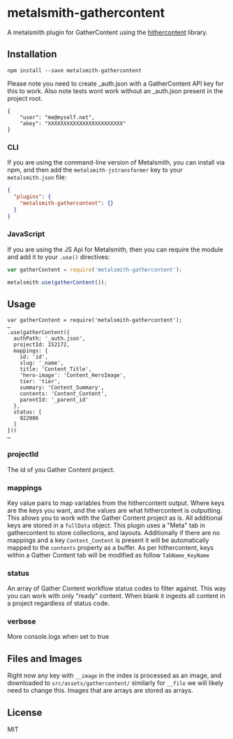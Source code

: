 # metalsmith-gathercontent
A metalsmith plugin for GatherContent using the [hithercontent](https://www.npmjs.com/package/hithercontent) library.

## Installation
```npm install --save metalsmith-gathercontent```

Please note you need to create _auth.json with a GatherContent API key for this to work.
Also note tests wont work without an _auth.json present in the project root.

```
{
    "user": "me@myself.net",
    "akey": "XXXXXXXXXXXXXXXXXXXXXXXX"
}
```

### CLI

If you are using the command-line version of Metalsmith, you can install via npm, and then add the `metalsmith-jstransformer` key to your `metalsmith.json` file:

```json
{
  "plugins": {
    "metalsmith-gathercontent": {}
  }
}
```

### JavaScript

If you are using the JS Api for Metalsmith, then you can require the module and add it to your `.use()` directives:

```js
var gatherContent = require('metalsmith-gathercontent');

metalsmith.use(gatherContent());
```

## Usage
```
var gatherContent = require('metalsmith-gathercontent');
…
.use(gatherContent({
  authPath: '_auth.json',
  projectId: 152172,
  mappings: {
    id: 'id',
    slug: '_name',
    title: 'Content_Title',
    'hero-image': 'Content_HeroImage',
    tier: 'tier',
    summary: 'Content_Summary',
    contents: 'Content_Content',
    parentId: '_parent_id'
  },
  status: [
    922006
  ]
}))
…
```

### projectId
The id of you Gather Content project.

### mappings
Key value pairs to map variables from the hithercontent output.
Where keys are the keys you want, and the values are what hithercontent is outputting.
This allows you to work with the Gather Content project as is.
All additional keys are stored in a `fullData` object.
This plugin uses a "Meta" tab in gathercontent to store collections, and layouts.
Additionally if there are no mappings and a key `Content_Content` is present it will be automatically mapped to the `contents` property as a buffer.
As per hithercontent, keys within a Gather Content tab will be modified as follow `TabName_KeyName`

### status
An array of Gather Content workflow status codes to filter against.
This way you can work with only "ready" content. 
When blank it ingests all content in a project regardless of status code.

### verbose
More console.logs when set to true

## Files and Images
Right now any key with `__image` in the index is processed as an image, and downloaded to `src/assets/gathercontent/` similarly for `__file` we will likely need to change this. Images that are arrays are stored as arrays. 

## License
MIT
